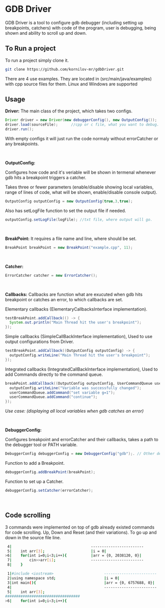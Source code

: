 # GDB Driver

GDB Driver is a tool to configure gdb debugger (including setting up breakpoints, catchers)
with code of the program, user is debugging, being shown and ability to scroll up and down.

## To Run a project

To run a project simply clone it.

```bash
git clone https://github.com/kornilov-mr/gdbDriver.git
```

There are 4 use examples.
They are located in (src/main/java/examples) with cpp source files for them.
Linux and Windows are supported
<br/>

## Usage

**Driver:**
The main class of the project, which takes two configs.
```java
Driver driver = new Driver(new debuggerConfig(), new OutputConfig());
driver.load(sourceFile);      //cpp or c file, what you want to debug.
driver.run();
```
With empty configs it will just run the code normaly without errorCatcher or any breakpoints.

<br/>

**OutputConfig:**

Configures how code and it's veriable will be shown in termenal whenever gdb hits a breakpoint triggers a catcher.

Takes three or fewer parameters (enable/disable showing local variables, range of lines of code, what will be shown, enable/disable console output).
```java
OutputConfig outputConfig = new OutputConfig(true,3,true);
```

Also has setLogFile function to set the output file if needed.
```java
outputConfig.setLogFile(logFile); //txt file, where output will go.
```

<br/>

**BreakPoint:**
It requires a file name and line, where should be set.
```java
BreakPoint breakPoint = new BreakPoint("example.cpp", 11);
```

<br/>

**Catcher:**
```java
ErrorCatcher catcher = new ErrorCatcher();
```

<br/>

**Callbacks:**
Callbacks are function what are exucuted when gdb hits breakpoint or catches an error, to which callbacks are set.

Elementary callbacks (ElementaryCallbacksInterface implementation).
```java
testBreakPoint.addCallback(() -> {
  System.out.println("Main Thread hit the user's breakpoint");
});
```

Simple callbacks (SimpleCallBackInterface implementation),
Used to use output configurations from Driver.
```java
testBreakPoint.addCallback((OutputConfig outputConfig) -> {
  outputConfig.writeLine("Main Thread hit the user's breakpoint");
});
```

Integrated callbacks (IntegratedCallBackInterface implementation),
Used to add Commands directly to the command queue. 
```java
breakPoint.addCallback((OutputConfig outputConfig, UserCommandQueue userCommandQueue) -> {
  outputConfig.writeLine("Variable was successfully changed");
  userCommandQueue.addCommand("set variable g=1");
  userCommandQueue.addCommand("continue");
});
```
*Use case: (displaying all local variables when gdb catches an error)*

<br/>

**DebuggerConfig:**

Configures breakpoint and errorCatcher and their callbacks, takes a path to the debugger tool or PATH variable.
```java
DebuggerConfig debuggerConfig = new DebuggerConfig("gdb");. // Other degugger than gdb are not implemented
```

Function to add a Breakpoint.
```java
debuggerConfig.addBreakPoint(breakPoint);
```

Function to set up a Catcher.
```java
debuggerConfig.setCatcher(errorCatcher);
```

<br/>

## Code scrolling
3 commands were implemented on top of gdb already existed commands for code scrolling.
Up, Down and Reset (and their variations). 
To go up and down in the source file line.

```bash
 4|                                    ------------------------
 5|    int arr[3];                     |i = 0|
>6|    for(int i=0;i<3;i++){           |arr = {0, 2038120, 0}|
 7|        cin>>arr[i];                ------------------------
 8|    }
```

```bash
 1|#include <iostream>                       ------------------------
 2|using namespace std;                      |i = 0|
 3|int main(){                               |arr = {0, 6757688, 0}|
 4|                                          ------------------------
 5|    int arr[3];
##################################
>6|    for(int i=0;i<3;i++){
```
